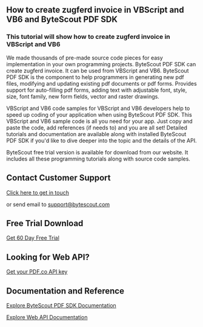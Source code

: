 ## How to create zugferd invoice in VBScript and VB6 and ByteScout PDF SDK

### This tutorial will show how to create zugferd invoice in VBScript and VB6

We made thousands of pre-made source code pieces for easy implementation in your own programming projects. ByteScout PDF SDK can create zugferd invoice. It can be used from VBScript and VB6. ByteScout PDF SDK is the component to help programmers in generating new pdf files, modifying and updating existing pdf documents or pdf forms. Provides support for auto-filling pdf forms, adding text with adjustable font, style, size, font family, new form fields, vector and raster drawings.

VBScript and VB6 code samples for VBScript and VB6 developers help to speed up coding of your application when using ByteScout PDF SDK. This VBScript and VB6 sample code is all you need for your app. Just copy and paste the code, add references (if needs to) and you are all set! Detailed tutorials and documentation are available along with installed ByteScout PDF SDK if you'd like to dive deeper into the topic and the details of the API.

ByteScout free trial version is available for download from our website. It includes all these programming tutorials along with source code samples.

## Contact Customer Support

[Click here to get in touch](https://bytescout.zendesk.com/hc/en-us/requests/new?subject=ByteScout%20PDF%20SDK%20Question)

or send email to [support@bytescout.com](mailto:support@bytescout.com?subject=ByteScout%20PDF%20SDK%20Question) 

## Free Trial Download

[Get 60 Day Free Trial](https://bytescout.com/download/web-installer?utm_source=github-readme)

## Looking for Web API? 

[Get your PDF.co API key](https://pdf.co/documentation/api?utm_source=github-readme)

## Documentation and Reference

[Explore ByteScout PDF SDK Documentation](https://bytescout.com/documentation/index.html?utm_source=github-readme)

[Explore Web API Documentation](https://pdf.co/documentation/api?utm_source=github-readme)